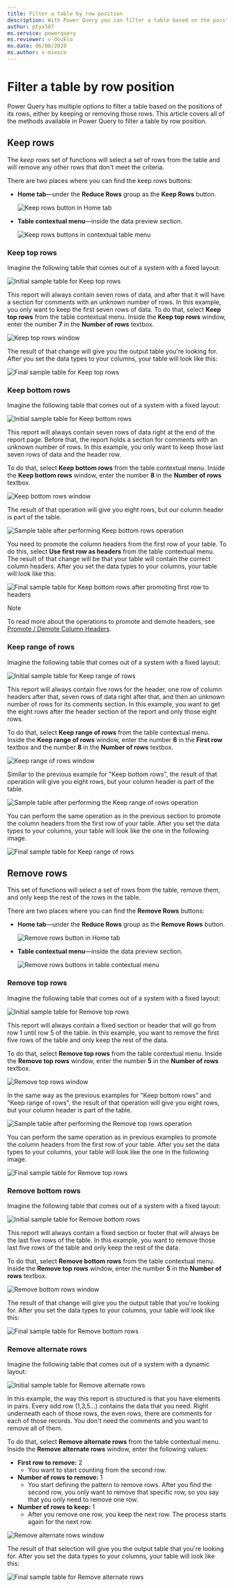 ```yaml
---
title: Filter a table by row position
description: With Power Query you can filter a table based on the positions of its rows, either by keeping or removing those rows. This article covers all of the methods available in Power Query to filter a table by row position.
author: ptyx507
ms.service: powerquery
ms.reviewer: v-douklo
ms.date: 06/08/2020
ms.author: v-miesco
---
```


# Filter a table by row position

Power Query has multiple options to filter a table based on the positions of its rows, either by keeping or removing those rows. This article covers all of the methods available in Power Query to filter a table by row position.

## Keep rows

The *keep rows* set of functions will select a set of rows from the table and will remove any other rows that don't meet the criteria.

There are two places where you can find the keep rows buttons:

- **Home tab**&mdash;under the **Reduce Rows** group as the **Keep Rows** button.

   ![Keep rows button in Home tab](images/me-filter-row-position-keep-rows-home-tab.png)

- **Table contextual menu**&mdash;inside the data preview section. 

   ![Keep rows buttons in contextual table menu](images/me-filter-row-position-keep-rows-contextual-menu.png)

### Keep top rows

Imagine the following table that comes out of a system with a fixed layout:

![Initial sample table for Keep top rows](images/me-filter-row-position-keep-top-rows-start.png)

This report will always contain seven rows of data, and after that it will have a section for comments with an unknown number of rows. In this example, you only want to keep the first seven rows of data. To do that, select **Keep top rows** from the table contextual menu. Inside the **Keep top rows** window, enter the number **7** in the **Number of rows** textbox.

![Keep top rows window](images/me-filter-row-position-keep-top-rows-window.png)

The result of that change will give you the output table you're looking for. After you set the data types to your columns, your table will look like this:

![Final sample table for Keep top rows](images/me-filter-row-position-keep-rows-final.png)

### Keep bottom rows

Imagine the following table that comes out of a system with a fixed layout:

![Initial sample table for Keep bottom rows](images/me-filter-row-position-keep-bottom-rows-start.png)

This report will always contain seven rows of data right at the end of the report page. Before that, the report holds a section for comments with an unknown number of rows. In this example, you only want to keep those last seven rows of data and the header row. 

To do that, select **Keep bottom rows** from the table contextual menu. Inside the **Keep bottom rows** window, enter the number **8** in the **Number of rows** textbox.

![Keep bottom rows window](images/me-filter-row-position-keep-bottom-rows-window.png)

The result of that operation will give you eight rows, but our column header is part of the table. 

![Sample table after performing Keep bottom rows operation](images/me-filter-row-position-keep-bottom-rows-non-promoted-headers.png)

You need to promote the column headers from the first row of your table. To do this, select **Use first row as headers** from the table contextual menu. The result of that change will be that your table will contain the correct column headers. After you set the data types to your columns, your table will look like this:

![Final sample table for Keep bottom rows after promoting first row to headers](images/me-filter-row-position-keep-rows-final.png)

> [!Note]
> To read more about the operations to promote and demote headers, see [Promote / Demote Column Headers](table-promote-demote-headers.md).

### Keep range of rows

Imagine the following table that comes out of a system with a fixed layout:

![Initial sample table for Keep range of rows](images/me-filter-row-position-keep-range-rows-start.png)

This report will always contain five rows for the header, one row of column headers after that, seven rows of data right after that, and then an unknown number of rows for its comments section. In this example, you want to get the eight rows after the header section of the report and only those eight rows. 

To do that, select **Keep range of rows** from the table contextual menu. Inside the **Keep range of rows** window, enter the number **6** in the **First row** textbox and the number **8** in the **Number of rows** textbox.

![Keep range of rows window](images/me-filter-row-position-keep-range-rows-window.png)

Similar to the previous example for "Keep bottom rows", the result of that operation will give you eight rows, but your column header is part of the table.

![Sample table after performing the Keep range of rows operation](images/me-filter-row-position-keep-bottom-rows-non-promoted-headers.png)

You can perform the same operation as in the previous section to promote the column headers from the first row of your table. After you set the data types to your columns, your table will look like the one in the following image.

![Final sample table for Keep range of rows](images/me-filter-row-position-keep-rows-final.png)

## Remove rows

This set of functions will select a set of rows from the table, remove them, and only keep the rest of the rows in the table. 

There are two places where you can find the **Remove Rows** buttons:

- **Home tab**&mdash;under the **Reduce Rows** group as the **Remove Rows** button.

   ![Remove rows button in Home tab](images/me-filter-row-position-remove-rows-home-tab.png)

- **Table contextual menu**&mdash;inside the data preview section. 

   ![Remove rows buttons in table contextual menu](images/me-filter-row-position-remove-rows-contextual-menu.png)

### Remove top rows

Imagine the following table that comes out of a system with a fixed layout:

![Initial sample table for Remove top rows](images/me-filter-row-position-remove-top-rows-start.png)

This report will always contain a fixed section or header that will go from row 1 until row 5 of the table. In this example, you want to remove the first five rows of the table and only keep the rest of the data.

To do that, select **Remove top rows** from the table contextual menu. Inside the **Remove top rows** window, enter the number **5** in the **Number of rows** textbox.

![Remove top rows window](images/me-filter-row-position-remove-top-rows-window.png)

In the same way as the previous examples for "Keep bottom rows" and "Keep range of rows", the result of that operation will give you eight rows, but your column header is part of the table.

![Sample table after performing the Remove top rows operation](images/me-filter-row-position-keep-bottom-rows-non-promoted-headers.png)

You can perform the same operation as in previous examples to promote the column headers from the first row of your table. After you set the data types to your columns, your table will look like the one in the following image.

![Final sample table for Remove top rows](images/me-filter-row-position-keep-rows-final.png)

### Remove bottom rows

Imagine the following table that comes out of a system with a fixed layout:

![Initial sample table for Remove bottom rows](images/me-filter-row-position-remove-bottom-rows-start.png)

This report will always contain a fixed section or footer that will always be the last five rows of the table. In this example, you want to remove those last five rows of the table and only keep the rest of the data.

To do that, select **Remove bottom rows** from the table contextual menu. Inside the **Remove top rows** window, enter the number **5** in the **Number of rows** textbox.

![Remove bottom rows window](images/me-filter-row-position-remove-bottom-rows-window.png)

The result of that change will give you the output table that you're looking for. After you set the data types to your columns, your table will look like this:

![Final sample table for Remove bottom rows](images/me-filter-row-position-keep-rows-final.png)

### Remove alternate rows

Imagine the following table that comes out of a system with a dynamic layout:

![Initial sample table for Remove alternate rows](images/me-filter-row-position-remove-alternate-rows-start.png)

In this example, the way this report is structured is that you have elements in pairs. Every odd row (1,3,5...) contains the data that you need. Right underneath each of those rows, the even rows, there are comments for each of those records. You don't need the comments and you want to remove all of them.

To do that, select **Remove alternate rows** from the table contextual menu. Inside the **Remove alternate rows** window, enter the following values:

* **First row to remove:** 2
  * You want to start counting from the second row.
* **Number of rows to remove:** 1
  * You start defining the pattern to remove rows. After you find the second row, you only want to remove that specific row, so you say that you only need to remove one row.
* **Number of rows to keep:** 1
  * After you remove one row, you keep the next row. The process starts again for the next row.

![Remove alternate rows window](images/me-filter-row-position-remove-alternate-rows-window.png)

The result of that selection will give you the output table that you're looking for. After you set the data types to your columns, your table will look like this:

![Final sample table for Remove alternate rows](images/me-filter-row-position-keep-rows-final.png)
